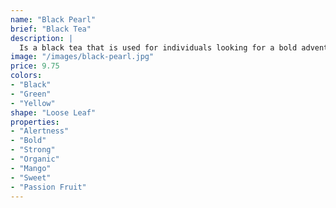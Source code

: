```yaml
---
name: "Black Pearl"
brief: "Black Tea"
description: |
  Is a black tea that is used for individuals looking for a bold adventurous tea. This bold and fruity blend of energizing black tea has juicy mango and exotic passion fruit. Imagine traveling to South America to enough this sharp tangy sweetness.
image: "/images/black-pearl.jpg"
price: 9.75
colors:
- "Black"
- "Green"
- "Yellow"
shape: "Loose Leaf"
properties:
- "Alertness"
- "Bold"
- "Strong"
- "Organic"
- "Mango"
- "Sweet"
- "Passion Fruit"
---
```

